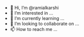 - 👋 Hi, I’m @ramialkarshi
- 👀 I’m interested in ...
- 🌱 I’m currently learning ...
- 💞️ I’m looking to collaborate on ...
- 📫 How to reach me ...

<!---
ramialkarshi/ramialkarshi is a ✨ special ✨ repository because its `README.md` (this file) appears on your GitHub profile.
You can click the Preview link to take a look at your changes.
--->
